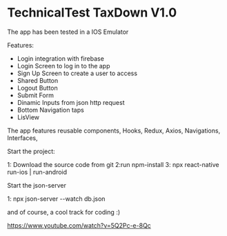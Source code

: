 # TechnicalTest TaxDown V1.0

The app has been tested in a IOS Emulator

Features:

- Login integration with firebase 
- Login Screen to log in to the app
- Sign Up Screen to create a user to access
- Shared Button
- Logout Button
- Submit Form
- Dinamic Inputs from json http request
- Bottom Navigation taps
- LisView


The app features reusable components, Hooks, Redux, Axios, Navigations, Interfaces, 


Start the project:

1: Download the source code from git
2:run npm-install
3: npx react-native run-ios | run-android

Start the json-server

1: npx json-server --watch db.json 


and of course, a cool track for coding :)

https://www.youtube.com/watch?v=5Q2Pc-e-8Qc



